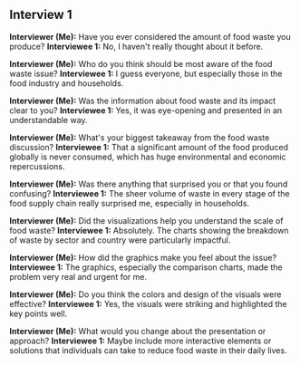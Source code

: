 ## Interview 1

**Interviewer (Me):** Have you ever considered the amount of food waste you produce?
**Interviewee 1:** No, I haven't really thought about it before.

**Interviewer (Me):** Who do you think should be most aware of the food waste issue?
**Interviewee 1:** I guess everyone, but especially those in the food industry and households.

**Interviewer (Me):** Was the information about food waste and its impact clear to you?
**Interviewee 1:** Yes, it was eye-opening and presented in an understandable way.

**Interviewer (Me):** What's your biggest takeaway from the food waste discussion?
**Interviewee 1:** That a significant amount of the food produced globally is never consumed, which has huge environmental and economic repercussions.

**Interviewer (Me):** Was there anything that surprised you or that you found confusing?
**Interviewee 1:** The sheer volume of waste in every stage of the food supply chain really surprised me, especially in households.

**Interviewer (Me):** Did the visualizations help you understand the scale of food waste?
**Interviewee 1:** Absolutely. The charts showing the breakdown of waste by sector and country were particularly impactful.

**Interviewer (Me):** How did the graphics make you feel about the issue?
**Interviewee 1:** The graphics, especially the comparison charts, made the problem very real and urgent for me.

**Interviewer (Me):** Do you think the colors and design of the visuals were effective?
**Interviewee 1:** Yes, the visuals were striking and highlighted the key points well.

**Interviewer (Me):** What would you change about the presentation or approach?
**Interviewee 1:** Maybe include more interactive elements or solutions that individuals can take to reduce food waste in their daily lives.
